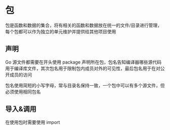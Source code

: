 # 包
包是函数和数据的集合，将有相关的函数和数据放在统一的文件/目录进行管理，每个包都可以作为独立的单元维护并提供给其他项目使用

## 声明
Go 源文件都需要在开头使用 package 声明所在包，包名告知编译器哪些源代码用于编译库文件，其次包名用于限制包内成员对外的可见性，最后包名用于在对公开成员的访问

包名使用简短的小写字母，常与目录名保持一致，一个包中可以有多个源文件，但必须使用相同包名

## 导入&调用
在使用包时需要使用 import